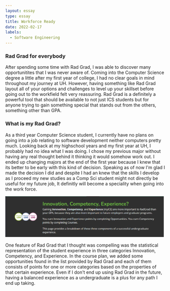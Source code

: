 ```yaml
---
layout: essay
type: essay
title: Workforce Ready
date: 2022-02-17
labels:
  - Software Engineering
---
```


### Rad Grad for everybody          

After spending some time with Rad Grad, I was able to discover many opportunitites that I was never aware of. Coming into the Computer Science degree a little after my first year of college, I had no clear goals in mind throughout my journey at UH. However, having something like Rad Grad layout all of your options and challenges to level up your skillset before going out to the workfield felt very reassuring. Rad Grad is a definitely a powerful tool that should be available to not just ICS students but for anyone trying to gain something special that stands out from the others, something other than GPA. 

### What is my Rad Grad?

As a third year Computer Science student, I currently have no plans on going into a job relating to software development neither computers pretty much. Looking back at my highschool years and my first year at UH, I probably had no idea what I was doing. I chose my previous major without having any real thought behind it thinking it would somehow work out. I ended up changing majors at the end of the first year because I knew that its better to be early with this kind of decision. Speaking as of now I'm glad I made the decision I did and despite I had an knew that the skills I develop as I proceed my new studies as a Comp Sci student might not directly be useful for my future job, It definitly will become a speciality when going into the work force. 

<div class="ui small rounded images">
  <img class="ui image" src="../images/RadGrad.png" width=500px>
</div>

One feature of Rad Grad that I thought was compelling was the statistical representation of the student experience in three categories Innovation, Competency, and Experience. In the course plan, we added some opportunities found in the list provided by Rad Grad and each of them consists of points for one or more categories based on the properties of that certain experience. Even if I don't end up using Rad Grad in the future, having a balanced experience as a undergraduate is a plus for any path I end up taking.




